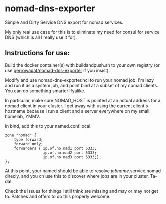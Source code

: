 # nomad-dns-exporter
Simple and Dirty Service DNS export for nomad services.

My only real use case for this is to eliminate my need for consul for service DNS (which is all I really use it for).

Instructions for use:
---------------------

Build the docker container(s) with buildandpush.sh to your own registry (or use [gerrowadat/nomad-dns-exporter](https://hub.docker.com/r/gerrowadat/nomad-dns-exporter) if you insist).

Modify and use nomad-dns-exporter.hcl to run your nomad job. I'm lazy and run it as a system job, and point bind at a subset of my nomad clients. You can do something smarter ifyalike.

In particular, make sure NOMAD_HOST is pointed at an actual address for a nomad client in your cluster. I get away with using the current client's hostname because I run a client and a server everywhere on my small homelab, YMMV.

In bind, add this to your named.conf.local:

```
zone "nomad" {
    type forward;
    forward only;
    forwarders { ip.of.no.mad1 port 5333;
                 ip.of.no.mad2 port 5333;
                 ip.of.no.mad3 port 5333;};
};
```

At this point, your named should be able to resolve *jobname*.service.nomad direcly, and you cn use this to discover where jobs are in your cluster. Ta-da!

Check the issues for things I still think are missing and may or may not get to. Patches and offers to do this properly welcome.
